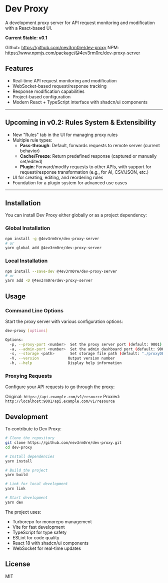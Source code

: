 # Dev Proxy

A development proxy server for API request monitoring and modification with a React-based UI.

**Current Stable: v0.1**

Github: https://github.com/nev3rm0re/dev-proxy
NPM: https://www.npmjs.com/package/@4ev3rm0re/dev-proxy-server

## Features

- Real-time API request monitoring and modification
- WebSocket-based request/response tracking
- Response modification capabilities
- Project-based configuration
- Modern React + TypeScript interface with shadcn/ui components

---

## Upcoming in v0.2: Rules System & Extensibility

- New "Rules" tab in the UI for managing proxy rules
- Multiple rule types:
    - **Pass-through**: Default, forwards requests to remote server (current behavior)
    - **Cache/Freeze**: Return predefined response (captured or manually set/edited)
    - **Plugin**: Forward/modify requests to other APIs, with support for request/response transformation (e.g., for AI, CSV/JSON, etc.)
- UI for creating, editing, and reordering rules
- Foundation for a plugin system for advanced use cases

---

## Installation

You can install Dev Proxy either globally or as a project dependency:

### Global Installation

```bash
npm install -g @4ev3rm0re/dev-proxy-server
# or
yarn global add @4ev3rm0re/dev-proxy-server
```

### Local Installation

```bash
npm install --save-dev @4ev3rm0re/dev-proxy-server
# or
yarn add -D @4ev3rm0re/dev-proxy-server
```

## Usage

### Command Line Options

Start the proxy server with various configuration options:

```bash
dev-proxy [options]

Options:
  -p, --proxy-port <number>  Set the proxy server port (default: 9001)
  -a, --admin-port <number>  Set the admin dashboard port (default: 9000)
  -s, --storage <path>       Set storage file path (default: "./proxyDB.json")
  -V, --version             Output version number
  -h, --help                Display help information
```

### Proxying Requests

Configure your API requests to go through the proxy:

Original: `https://api.example.com/v1/resource`
Proxied: `http://localhost:9001/api.example.com/v1/resource`

## Development

To contribute to Dev Proxy:

```bash
# Clone the repository
git clone https://github.com/nev3rm0re/dev-proxy.git
cd dev-proxy

# Install dependencies
yarn install

# Build the project
yarn build

# Link for local development
yarn link

# Start development
yarn dev
```

The project uses:
- Turborepo for monorepo management
- Vite for fast development
- TypeScript for type safety
- ESLint for code quality
- React 18 with shadcn/ui components
- WebSocket for real-time updates

## License

MIT
